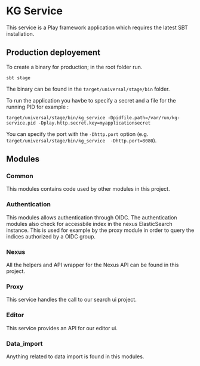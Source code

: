 # KG Service

This service is a Play framework application which requires the latest SBT installation.

## Production deployement

To create a binary for production; in the root folder run.

```
sbt stage
```

The binary can be found in the `target/universal/stage/bin` folder.

To run the application you havbe to specify a secret and a file for the running PID for example :
```
target/universal/stage/bin/kg_service -Dpidfile.path=/var/run/kg-service.pid -Dplay.http.secret.key=myapplicationsecret
```
You can specify the port with the `-Dhttp.port` option (e.g. `target/universal/stage/bin/kg_service  -Dhttp.port=8080`).

## Modules

### Common

This modules contains code used by other modules in this project.

### Authentication

This modules allows authentication through OIDC.
The authentication modules also check for accessbile index in the nexus ElasticSearch instance.
This is used for example by the proxy module in order to query the indices authorized by a OIDC group.

### Nexus

All the helpers and API wrapper for the Nexus API can be found in this project.

### Proxy

This service handles the call to our search ui project.

### Editor

This service provides an API for our editor ui.

### Data_import

Anything related to data import is found in this modules.
